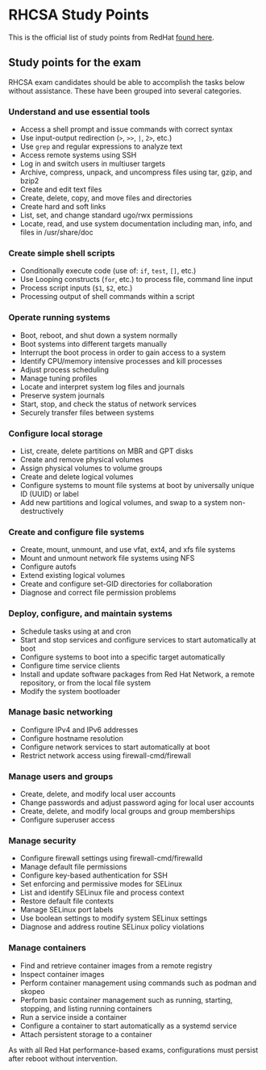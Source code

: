 # RHCSA Study Points

This is the official list of study points from RedHat [found here](https://www.redhat.com/en/services/training/ex200-red-hat-certified-system-administrator-rhcsa-exam?section=objectives).  

## Study points for the exam

RHCSA exam candidates should be able to accomplish the tasks below without assistance. These have been grouped into several categories.

### Understand and use essential tools

- Access a shell prompt and issue commands with correct syntax
- Use input-output redirection (`>`, `>>`, `|`, `2>`, etc.)
- Use `grep` and regular expressions to analyze text
- Access remote systems using SSH
- Log in and switch users in multiuser targets
- Archive, compress, unpack, and uncompress files using tar, gzip, and bzip2
- Create and edit text files
- Create, delete, copy, and move files and directories
- Create hard and soft links
- List, set, and change standard ugo/rwx permissions
- Locate, read, and use system documentation including man, info, and files in /usr/share/doc

### Create simple shell scripts

- Conditionally execute code (use of: `if`, `test`, `[]`, etc.)
- Use Looping constructs (`for`, etc.) to process file, command line input
- Process script inputs (`$1`, `$2`, etc.)
- Processing output of shell commands within a script

### Operate running systems

- Boot, reboot, and shut down a system normally
- Boot systems into different targets manually
- Interrupt the boot process in order to gain access to a system
- Identify CPU/memory intensive processes and kill processes
- Adjust process scheduling
- Manage tuning profiles
- Locate and interpret system log files and journals
- Preserve system journals
- Start, stop, and check the status of network services
- Securely transfer files between systems

### Configure local storage

- List, create, delete partitions on MBR and GPT disks
- Create and remove physical volumes
- Assign physical volumes to volume groups
- Create and delete logical volumes
- Configure systems to mount file systems at boot by universally unique ID (UUID) or label
- Add new partitions and logical volumes, and swap to a system non-destructively

### Create and configure file systems

- Create, mount, unmount, and use vfat, ext4, and xfs file systems
- Mount and unmount network file systems using NFS
- Configure autofs
- Extend existing logical volumes
- Create and configure set-GID directories for collaboration
- Diagnose and correct file permission problems

### Deploy, configure, and maintain systems

- Schedule tasks using at and cron
- Start and stop services and configure services to start automatically at boot
- Configure systems to boot into a specific target automatically
- Configure time service clients
- Install and update software packages from Red Hat Network, a remote repository, or from the local file system
- Modify the system bootloader

### Manage basic networking

- Configure IPv4 and IPv6 addresses
- Configure hostname resolution
- Configure network services to start automatically at boot
- Restrict network access using firewall-cmd/firewall

### Manage users and groups

- Create, delete, and modify local user accounts
- Change passwords and adjust password aging for local user accounts
- Create, delete, and modify local groups and group memberships
- Configure superuser access

### Manage security

- Configure firewall settings using firewall-cmd/firewalld
- Manage default file permissions
- Configure key-based authentication for SSH
- Set enforcing and permissive modes for SELinux
- List and identify SELinux file and process context
- Restore default file contexts
- Manage SELinux port labels
- Use boolean settings to modify system SELinux settings
- Diagnose and address routine SELinux policy violations

### Manage containers

- Find and retrieve container images from a remote registry
- Inspect container images
- Perform container management using commands such as podman and skopeo
- Perform basic container management such as running, starting, stopping, and listing running containers
- Run a service inside a container
- Configure a container to start automatically as a systemd service
- Attach persistent storage to a container

As with all Red Hat performance-based exams, configurations must persist after reboot without intervention.
